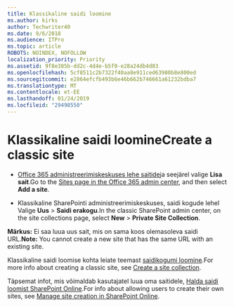 ```yaml
---
title: Klassikaline saidi loomine
ms.author: kirks
author: Techwriter40
ms.date: 9/6/2018
ms.audience: ITPro
ms.topic: article
ROBOTS: NOINDEX, NOFOLLOW
localization_priority: Priority
ms.assetid: 9f8e385b-dd2c-4d4e-b5f0-e28a24db4d83
ms.openlocfilehash: 5cf8511c2b7322f40aa8e911ced63980b8e800ed
ms.sourcegitcommit: e2864efcfb493b6e46b662b746661a61232bdba7
ms.translationtype: MT
ms.contentlocale: et-EE
ms.lasthandoff: 01/24/2019
ms.locfileid: "29498550"
---
```

# <a name="create-a-classic-site"></a><span data-ttu-id="64e1f-102">Klassikaline saidi loomine</span><span class="sxs-lookup"><span data-stu-id="64e1f-102">Create a classic site</span></span>

- <span data-ttu-id="64e1f-103">[Office 365 administreerimiskeskuses lehe saitide](https://portal.office.com/adminportal/home#/SitesList)ja seejärel valige **Lisa sait**.</span><span class="sxs-lookup"><span data-stu-id="64e1f-103">Go to the [Sites page in the Office 365 admin center](https://portal.office.com/adminportal/home#/SitesList), and then select **Add a site**.</span></span> 
    
- <span data-ttu-id="64e1f-104">Klassikaline SharePointi administreerimiskeskuses, saidi kogude lehel Valige **Uus** \> **Saidi erakogu**.</span><span class="sxs-lookup"><span data-stu-id="64e1f-104">In the classic SharePoint admin center, on the site collections page, select **New** \> **Private Site Collection**.</span></span> 
    
 <span data-ttu-id="64e1f-105">**Märkus:** Ei saa luua uus sait, mis on sama koos olemasoleva saidi URL.</span><span class="sxs-lookup"><span data-stu-id="64e1f-105">**Note:** You cannot create a new site that has the same URL with an existing site.</span></span> 
  
<span data-ttu-id="64e1f-106">Klassikaline saidi loomise kohta leiate teemast [saidikogumi loomine](https://go.microsoft.com/fwlink/?linkid=866295).</span><span class="sxs-lookup"><span data-stu-id="64e1f-106">For more info about creating a classic site, see [Create a site collection](https://go.microsoft.com/fwlink/?linkid=866295).</span></span>
  
<span data-ttu-id="64e1f-107">Täpsemat infot, mis võimaldab kasutajatel luua oma saitidele, [Halda saidi loomist SharePoint Online](https://go.microsoft.com/fwlink/?linkid=866296).</span><span class="sxs-lookup"><span data-stu-id="64e1f-107">For info about allowing users to create their own sites, see [Manage site creation in SharePoint Online](https://go.microsoft.com/fwlink/?linkid=866296).</span></span>
  

